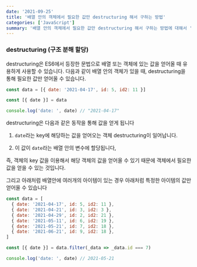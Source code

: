 ```yaml
---
date: '2021-09-25'
title: '배열 안의 객체에서 필요한 값만 destructuring 해서 구하는 방법'
categories: ['JavaScript']
summary: '배열 안의 객체에서 필요한 값만 destructuring 해서 구하는 방법에 대해서 '
---
```


### destructuring (구조 분해 할당)

destructuring은 ES6에서 등장한 문법으로 배열 또는 객체에 있는 값을 얻어올 때 유용하게 사용할 수 있습니다. 다음과 같이 배열 안의 객체가 있을 때, destructuring을 통해 필요한 값만 얻어올 수 있습니다.

```javascript
const data = [{ date: '2021-04-17', id: 5, id2: 11 }]

const [{ date }] = data

console.log('date: ', date) // "2021-04-17"
```

destructuring은 다음과 같은 동작을 통해 값을 얻게 됩니다

1. `date`라는 key에 해당하는 값을 얻어오는 객체 destructuring이 일어납니다.

2. 이 값이 `date`라는 배열 안의 변수에 할당됩니다,

즉, 객체의 key 값을 이용해서 해당 객체의 값을 얻어올 수 있기 때문에 객체에서 필요한 값을 얻을 수 있는 것입니다.

그리고 아래처럼 배열안에 여러개의 아이템이 있는 경우 아래처럼 특정한 아이템의 값만 얻어올 수 있습니다

```javascript
const data = [
  { date: '2021-04-17', id: 5, id2: 11 },
  { date: '2021-04-21', id: 3, id2: 3 },
  { date: '2021-04-29', id: 2, id2: 21 },
  { date: '2021-05-11', id: 6, id2: 19 },
  { date: '2021-05-21', id: 7, id2: 18 },
  { date: '2021-06-21', id: 9, id2: 18 },
]

const [{ date }] = data.filter(_data => _data.id === 7)

console.log('date: ', date) // 2021-05-21
```

